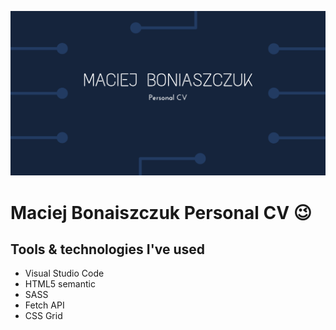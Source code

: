 ![Maciej Bonaiszczuk Personal CV](src/assets/img/cover.png)

# Maciej Bonaiszczuk Personal CV 😉 

## Tools & technologies I've used

- Visual Studio Code
- HTML5 semantic
- SASS
- Fetch API
- CSS Grid
